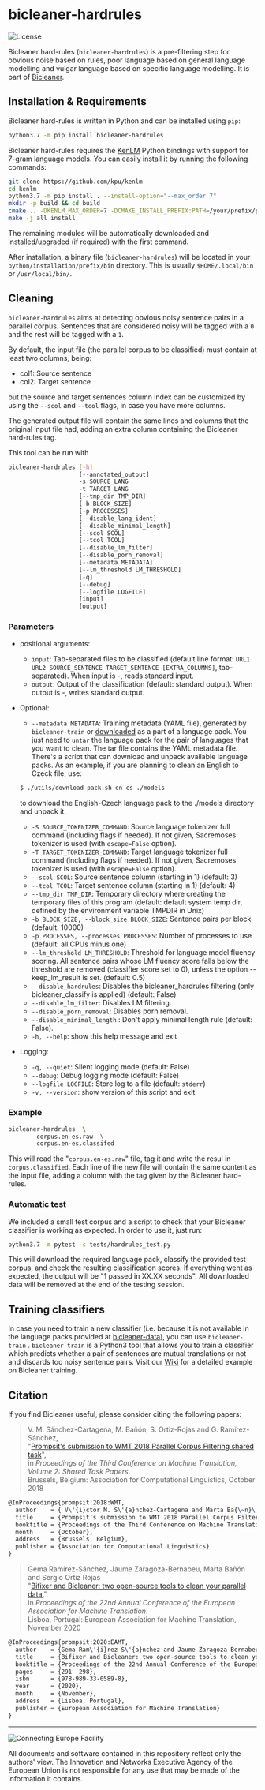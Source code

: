 
# bicleaner-hardrules

![License](https://img.shields.io/badge/License-GPLv3-blue.svg)


Bicleaner hard-rules (`bicleaner-hardrules`) is a pre-filtering step for obvious noise based on rules, poor language based on general language modelling and vulgar language based on specific language modelling.
It is part of [Bicleaner](https://github.com/bitextor/bicleaner).


## Installation & Requirements

Bicleaner hard-rules is written in Python and can be installed using `pip`:

```bash
python3.7 -m pip install bicleaner-hardrules
```

Bicleaner hard-rules requires the [KenLM](https://github.com/kpu/kenlm) Python bindings with support for 7-gram language models. You can easily install it by running the following commands:

```bash
git clone https://github.com/kpu/kenlm
cd kenlm
python3.7 -m pip install . --install-option="--max_order 7"
mkdir -p build && cd build
cmake .. -DKENLM_MAX_ORDER=7 -DCMAKE_INSTALL_PREFIX:PATH=/your/prefix/path
make -j all install
```

The remaining modules will be automatically downloaded and installed/upgraded (if required) with the first command.

After installation, a binary file (`bicleaner-hardrules`) will be located in your `python/installation/prefix/bin` directory. This is usually `$HOME/.local/bin` or `/usr/local/bin/`.

## Cleaning

`bicleaner-hardrules` aims at detecting obvious noisy sentence pairs in a parallel corpus.
Sentences that are considered noisy will be tagged with a `0` and the rest will be tagged with a `1`.

By default, the input file (the parallel corpus to be classified) must contain at least two columns, being:

* col1: Source sentence
* col2: Target sentence

but the source and target sentences column index can be customized by using the `--scol` and `--tcol` flags, in case you have more columns.

The generated output file will contain the same lines and columns that the original input file had, adding an extra column containing the Bicleaner hard-rules tag.

This tool can be run with

```bash
bicleaner-hardrules [-h]
                    [--annotated_output]
                    -s SOURCE_LANG
                    -t TARGET_LANG
                    [--tmp_dir TMP_DIR]
                    [-b BLOCK_SIZE]
                    [-p PROCESSES]
                    [--disable_lang_ident]
                    [--disable_minimal_length]
                    [--scol SCOL]
                    [--tcol TCOL]
                    [--disable_lm_filter]
                    [--disable_porn_removal]
                    [--metadata METADATA]
                    [--lm_threshold LM_THRESHOLD]
                    [-q]
                    [--debug]
                    [--logfile LOGFILE]
                    [input]
                    [output]
```

### Parameters

* positional arguments:
  * `input`: Tab-separated files to be classified (default line format: `URL1 URL2 SOURCE_SENTENCE TARGET_SENTENCE [EXTRA_COLUMNS]`, tab-separated). When input is -, reads standard input.
  * `output`: Output of the classification (default: standard output). When output is -, writes standard output.
* Optional:
  * `--metadata METADATA`: Training metadata (YAML file), generated by `bicleaner-train` or [downloaded](https://github.com/bitextor/bicleaner-data/releases/latest) as a part of a language pack. You just need to `untar` the language pack for the pair of languages that you want to clean. The tar file contains the YAML metadata file.
  There's a script that can download and unpack available language packs. As an example, if you are planning to clean an English to Czeck file, use:
  ```bash
  $ ./utils/download-pack.sh en cs ./models
  ```
  to download the English-Czech language pack to the ./models directory and unpack it.
  * `-S SOURCE_TOKENIZER_COMMAND`: Source language tokenizer full command (including flags if needed). If not given, Sacremoses tokenizer is used (with `escape=False` option).
  * `-T TARGET_TOKENIZER_COMMAND`: Target language tokenizer full command (including flags if needed). If not given, Sacremoses tokenizer is used (with `escape=False` option).
  * `--scol SCOL`: Source sentence column (starting in 1) (default: 3)
  * `--tcol TCOL`: Target sentence column (starting in 1) (default: 4)
  * `--tmp_dir TMP_DIR`: Temporary directory where creating the temporary files of this program (default: default system temp dir, defined by the environment variable TMPDIR in Unix)
  * `-b BLOCK_SIZE, --block_size BLOCK_SIZE`: Sentence pairs per block (default: 10000)
  * `-p PROCESSES, --processes PROCESSES`: Number of processes to use (default: all CPUs minus one)
  * `--lm_threshold LM_THRESHOLD`: Threshold for language model fluency scoring. All sentence pairs whose LM fluency score falls below the threshold are removed (classifier score set to 0), unless the option --keep_lm_result is set. (default: 0.5)
  * `--disable_hardrules`: Disables the bicleaner_hardrules filtering (only bicleaner_classify is applied) (default: False)
  * `--disable_lm_filter`: Disables LM filtering.
  * `--disable_porn_removal`: Disables porn removal.
  * `--disable_minimal_length` : Don't apply minimal length rule (default: False).
  * `-h, --help`: show this help message and exit

* Logging:
  * `-q, --quiet`: Silent logging mode (default: False)
  * `--debug`: Debug logging mode (default: False)
  * `--logfile LOGFILE`: Store log to a file (default: `stderr`)
  * `-v, --version`: show version of this script and exit

### Example

```bash
bicleaner-hardrules  \
        corpus.en-es.raw  \
        corpus.en-es.classifed
```

This will read the "`corpus.en-es.raw`" file, tag it and write the resul in `corpus.classified`.
Each line of the new file will contain the same content as the input file, adding a column with the tag given by the Bicleaner hard-rules.

### Automatic test

We included a small test corpus and a script to check that your Bicleaner classifier is working as expected. 
In order to use it, just run:

```bash
python3.7 -m pytest -s tests/hardrules_test.py
```

This will download the required language pack, classify the provided test corpus, and check the resulting classification scores. If everything went as expected, the output will be "1 passed in XX.XX seconds". All downloaded data will be removed at the end of the testing session.

## Training classifiers

In case you need to train a new classifier (i.e. because it is not available in the language packs provided at [bicleaner-data](https://github.com/bitextor/bicleaner-data/releases/latest)), you can use `bicleaner-train` .
`bicleaner-train` is a Python3 tool that allows you to train a classifier which predicts 
whether a pair of sentences are mutual translations or not and discards too noisy sentence pairs. Visit our [Wiki](https://github.com/bitextor/bicleaner/wiki/How-to-train-your-Bicleaner) for a detailed example on Bicleaner training.

## Citation

If you find Bicleaner useful, please consider citing the following papers:

> V. M. Sánchez-Cartagena, M. Bañón, S. Ortiz-Rojas and G. Ramírez-Sánchez,\
> "[Prompsit's submission to WMT 2018 Parallel Corpus Filtering shared task](http://www.statmt.org/wmt18/pdf/WMT116.pdf)",\
>in *Proceedings of the Third Conference on Machine Translation, Volume 2: Shared Task Papers*.\
>Brussels, Belgium: Association for Computational Linguistics, October 2018

```latex
@InProceedings{prompsit:2018:WMT,
  author    = { V\'{i}ctor M. S\'{a}nchez-Cartagena and Marta Ba{\~n}\'{o}n and Sergio Ortiz-Rojas and Gema Ram\'{i}rez-S\'{a}nchez},
  title     = {Prompsit's submission to WMT 2018 Parallel Corpus Filtering shared task},
  booktitle = {Proceedings of the Third Conference on Machine Translation, Volume 2: Shared Task Papers},
  month     = {October},
  address   = {Brussels, Belgium},
  publisher = {Association for Computational Linguistics}
}
```


> Gema Ramírez-Sánchez, Jaume Zaragoza-Bernabeu, Marta Bañón and Sergio Ortiz Rojas \
> "[Bifixer and Bicleaner: two open-source tools to clean your parallel data.](https://eamt2020.inesc-id.pt/proceedings-eamt2020.pdf#page=311)",\
>in *Proceedings of the 22nd Annual Conference of the European Association for Machine Translation*.\
>Lisboa, Portugal: European Association for Machine Translation, November 2020

```latex
@InProceedings{prompsit:2020:EAMT,
  author    = {Gema Ram\'{i}rez-S\'{a}nchez and Jaume Zaragoza-Bernabeu and Marta Ba{\~n}\'{o}n and Sergio Ortiz-Rojas},
  title     = {Bifixer and Bicleaner: two open-source tools to clean your parallel data.},
  booktitle = {Proceedings of the 22nd Annual Conference of the European Association for Machine Translation},
  pages	    = {291--298},
  isbn      = {978-989-33-0589-8},
  year	    = {2020},
  month     = {November},
  address   = {Lisboa, Portugal},
  publisher = {European Association for Machine Translation}
}
```

___

![Connecting Europe Facility](https://www.paracrawl.eu/images/logo_en_cef273x39.png)

All documents and software contained in this repository reflect only the authors' view. The Innovation and Networks Executive Agency of the European Union is not responsible for any use that may be made of the information it contains.
